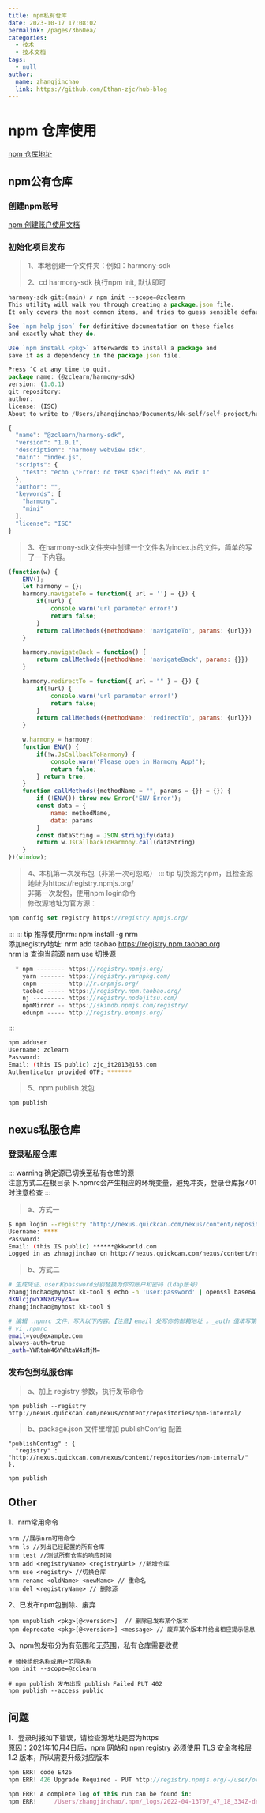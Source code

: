 ```yaml
---
title: npm私有仓库
date: 2023-10-17 17:08:02
permalink: /pages/3b60ea/
categories:
  - 技术
  - 技术文档
tags:
  - null
author:
  name: zhangjinchao
  link: https://github.com/Ethan-zjc/hub-blog
---
```


# npm 仓库使用
[npm 仓库地址](https://www.npmjs.com/)

## npm公有仓库
### 创建npm账号
[npm 创建账户使用文档](https://docs.npmjs.com/getting-started/setting-up-your-npm-user-account)

### 初始化项目发布
>1、本地创建一个文件夹：例如：harmony-sdk
>
> 2、cd harmony-sdk 执行npm init, 默认即可
>

```js
harmony-sdk git:(main) ✗ npm init --scope=@zclearn    
This utility will walk you through creating a package.json file.
It only covers the most common items, and tries to guess sensible defaults.

See `npm help json` for definitive documentation on these fields
and exactly what they do.

Use `npm install <pkg>` afterwards to install a package and
save it as a dependency in the package.json file.

Press ^C at any time to quit.
package name: (@zclearn/harmony-sdk) 
version: (1.0.1) 
git repository: 
author: 
license: (ISC) 
About to write to /Users/zhangjinchao/Documents/kk-self/self-project/hub-notes/npm/harmony-sdk/package.json:

{
  "name": "@zclearn/harmony-sdk",
  "version": "1.0.1",
  "description": "harmony webview sdk",
  "main": "index.js",
  "scripts": {
    "test": "echo \"Error: no test specified\" && exit 1"
  },
  "author": "",
  "keywords": [
    "harmony",
    "mini"
  ],
  "license": "ISC"
}
```

> 3、在harmony-sdk文件夹中创建一个文件名为index.js的文件，简单的写了一下内容。
```js
(function(w) {
    ENV();
    let harmony = {};
    harmony.navigateTo = function({ url = ''} = {}) {
        if(!url) {
            console.warn('url parameter error!')
            return false;
        }
        return callMethods({methodName: 'navigateTo', params: {url}})
    }

    harmony.navigateBack = function() {
        return callMethods({methodName: 'navigateBack', params: {}})
    }

    harmony.redirectTo = function({ url = "" } = {}) {
        if(!url) {
            console.warn('url parameter error!')
            return false;
        }
        return callMethods({methodName: 'redirectTo', params: {url}})
    }

    w.harmony = harmony;
    function ENV() {
        if(!w.JsCallbackToHarmony) {
            console.warn('Please open in Harmony App!');
            return false;
        } return true;
    }
    function callMethods({methodName = "", params = {}} = {}) {
        if (!ENV()) throw new Error('ENV Error');
        const data = {
            name: methodName,
            data: params
        }
        const dataString = JSON.stringify(data)
        return w.JsCallbackToHarmony.call(dataString)
    }
})(window);
```
> 4、本机第一次发布包（非第一次可忽略）
::: tip
切换源为npm，且检查源地址为https://registry.npmjs.org/  
非第一次发包，使用npm login命令  
修改源地址为官方源：
```js
npm config set registry https://registry.npmjs.org/
```
:::
::: tip
推荐使用nrm: npm install -g nrm  
添加registry地址: nrm add taobao https://registry.npm.taobao.org  
nrm ls 查询当前源  nrm use 切换源
```js
  * npm -------- https://registry.npmjs.org/
    yarn ------- https://registry.yarnpkg.com/
    cnpm ------- http://r.cnpmjs.org/
    taobao ----- https://registry.npm.taobao.org/
    nj --------- https://registry.nodejitsu.com/
    npmMirror -- https://skimdb.npmjs.com/registry/
    edunpm ----- http://registry.enpmjs.org/
```
:::
```sh
npm adduser
Username: zclearn
Password: 
Email: (this IS public) zjc_it2013@163.com
Authenticator provided OTP: *******
```
> 5、npm publish 发包
```js
npm publish         
```

## nexus私服仓库
### 登录私服仓库  
::: warning
确定源已切换至私有仓库的源  
注意方式二在根目录下.npmrc会产生相应的环境变量，避免冲突，登录仓库报401时注意检查
:::
> a、方式一
```sh
$ npm login --registry "http://nexus.quickcan.com/nexus/content/repositories/npm-internal/"
Username: ****
Password:
Email: (this IS public) ******@kkworld.com
Logged in as zhnagjinchao on http://nexus.quickcan.com/nexus/content/repositories/npm-internal/.
```
> b、方式二
```sh
# 生成凭证、user和password分别替换为你的账户和密码（ldap账号）
zhangjinchao@myhost kk-tool $ echo -n 'user:password' | openssl base64
dXNlcjpwYXNzd29yZA==
zhangjinchao@myhost kk-tool $

# 编辑 .npmrc 文件，写入以下内容。【注意】email 处写你的邮箱地址 。_auth 值填写第一步生成的值。
# vi .npmrc
email=you@example.com
always-auth=true
_auth=YWRtaW46YWRtaW4xMjM=
```
### 发布包到私服仓库
> a、加上 registry  参数，执行发布命令
```
npm publish --registry http://nexus.quickcan.com/nexus/content/repositories/npm-internal/
```
> b、package.json 文件里增加 publishConfig 配置
```
"publishConfig" : {
  "registry" : "http://nexus.quickcan.com/nexus/content/repositories/npm-internal/"
},

npm publish

```

## Other
1、nrm常用命令
```copy
nrm //展示nrm可用命令
nrm ls //列出已经配置的所有仓库
nrm test //测试所有仓库的响应时间
nrm add <registryName> <registryUrl> //新增仓库
nrm use <registry> //切换仓库
nrm rename <oldName> <newName> // 重命名
nrm del <registryName> // 删除源
```

2、已发布npm包删除、废弃
```
npm unpublish <pkg>[@<version>]  // 删除已发布某个版本
npm deprecate <pkg>[@<version>] <message> // 废弃某个版本并给出相应提示信息
```

3、npm包发布分为有范围和无范围，私有仓库需要收费
```
# 替换组织名称或用户范围名称
npm init --scope=@zclearn  

# npm publish 发布出现 publish Failed PUT 402
npm publish --access public
```

## 问题
1、登录时报如下错误，请检查源地址是否为https  
原因：2021年10月4日后，npm 网站和 npm registry 必须使用 TLS 安全套接层 1.2 版本，所以需要升级对应版本
```js
npm ERR! code E426
npm ERR! 426 Upgrade Required - PUT http://registry.npmjs.org/-/user/org.couchdb.user:zclearn

npm ERR! A complete log of this run can be found in:
npm ERR!     /Users/zhangjinchao/.npm/_logs/2022-04-13T07_47_18_334Z-debug.log
```

<!-- 2、 -->

<!-- ![Tux, the Linux mascot](/assets/images/tux.png) -->